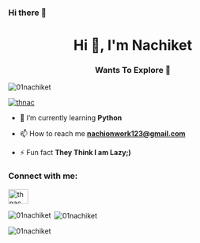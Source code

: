 ### Hi there 👋

<!--[![MasterHead](https://www.canva.com/design/DAFexCx0LO4/zFpajkY-_LWxSf8Qjqyd_w/view?utm_content=DAFexCx0LO4&utm_campaign=designshare&utm_medium=link&utm_source=publishsharelink&mode=preview)]-->
<h1 align="center">Hi 👋, I'm Nachiket</h1>
<h3 align="center">Wants To Explore 🚀</h3>
<!--<img align="right" alt="Coding" width="400" src="https://cdn.dribbble.com/users/116207...">-->

<p align="left"> <img src="https://komarev.com/ghpvc/?username=01nachiket&label=Profile%20views&color=0e75b6&style=flat" alt="01nachiket" /> </p>

<p align="left"> <a href="https://twitter.com/thnac" target="blank"><img src="https://img.shields.io/twitter/follow/thnac?logo=twitter&style=for-the-badge" alt="thnac" /></a> </p>

- 🌱 I’m currently learning **Python**

- 📫 How to reach me **nachionwork123@gmail.com**

- ⚡ Fun fact **They Think I am Lazy;)**

<h3 align="left">Connect with me:</h3>
<p align="left">
<a href="https://twitter.com/thnac" target="blank"><img align="center" src="https://raw.githubusercontent.com/rahuldkjain/github-profile-readme-generator/master/src/images/icons/Social/twitter.svg" alt="thnac" height="30" width="40" /></a>
</p>

<p><img align="left" src="https://github-readme-stats.vercel.app/api/top-langs?username=01nachiket&show_icons=true&locale=en&layout=compact" alt="01nachiket" /></p>

<p>&nbsp;<img align="center" src="https://github-readme-stats.vercel.app/api?username=01nachiket&show_icons=true&locale=en" alt="01nachiket" /></p>

<p><img align="center" src="https://github-readme-streak-stats.herokuapp.com/?user=01nachiket&" alt="01nachiket" /></p>
